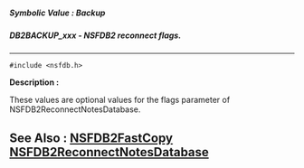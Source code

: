 ##### Symbolic Value : Backup
##### DB2BACKUP_xxx - NSFDB2 reconnect flags.
---
```
#include <nsfdb.h>
```
**Description :**

These values are optional values for the flags parameter of 
NSFDB2ReconnectNotesDatabase.  

**See Also :**
[NSFDB2FastCopy](/domino-c-api-docs/reference/Func/NSFDB2FastCopy)
[NSFDB2ReconnectNotesDatabase](/domino-c-api-docs/reference/Func/NSFDB2ReconnectNotesDatabase)
---
